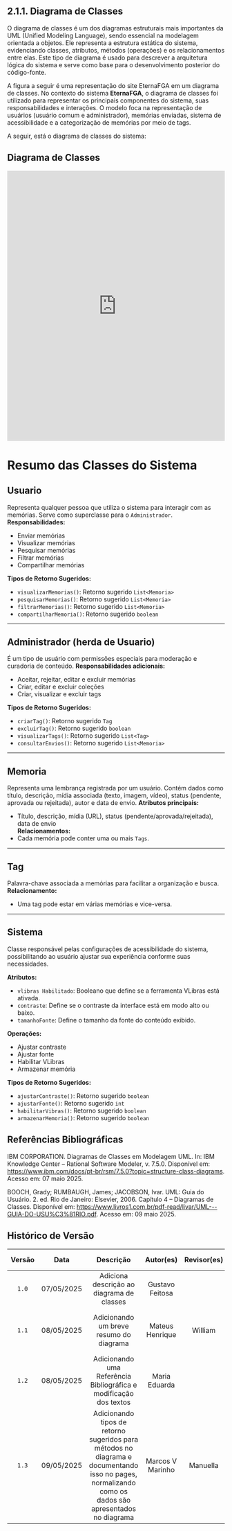 ## 2.1.1. Diagrama de Classes

O diagrama de classes é um dos diagramas estruturais mais importantes da UML (Unified Modeling Language), sendo essencial na modelagem orientada a objetos. Ele representa a estrutura estática do sistema, evidenciando classes, atributos, métodos (operações) e os relacionamentos entre elas. Este tipo de diagrama é usado para descrever a arquitetura lógica do sistema e serve como base para o desenvolvimento posterior do código-fonte.

A figura a seguir é uma representação do site EternaFGA em um diagrama de classes. No contexto do sistema **EternaFGA**, o diagrama de classes foi utilizado para representar os principais componentes do sistema, suas responsabilidades e interações. O modelo foca na representação de usuários (usuário comum e administrador), memórias enviadas, sistema de acessibilidade e a categorização de memórias por meio de tags.

A seguir, está o diagrama de classes do sistema:
## Diagrama de Classes

<iframe frameborder="0" style="width:100%;height:624px;" src="https://viewer.diagrams.net/?tags=%7B%7D&lightbox=1&highlight=0000ff&edit=_blank&layers=1&nav=1&title=Diagrama_Classes.drawio&dark=auto#Uhttps%3A%2F%2Fdrive.google.com%2Fuc%3Fid%3D1ANLGoMSh-q9ZrjE9yx2yXLP4Js2I2G6r%26export%3Ddownload"></iframe>

#  Resumo das Classes do Sistema

## Usuario
Representa qualquer pessoa que utiliza o sistema para interagir com as memórias. Serve como superclasse para o `Administrador`.
**Responsabilidades:**
- Enviar memórias
- Visualizar memórias
- Pesquisar memórias
- Filtrar memórias
- Compartilhar memórias

**Tipos de Retorno Sugeridos:**
- `visualizarMemorias()`: Retorno sugerido `List<Memoria>`
- `pesquisarMemorias()`: Retorno sugerido `List<Memoria>`
- `filtrarMemorias()`: Retorno sugerido `List<Memoria>`
- `compartilharMemoria()`: Retorno sugerido `boolean`

---

## Administrador (herda de Usuario)
É um tipo de usuário com permissões especiais para moderação e curadoria de conteúdo.
**Responsabilidades adicionais:**
- Aceitar, rejeitar, editar e excluir memórias
- Criar, editar e excluir coleções
- Criar, visualizar e excluir tags

**Tipos de Retorno Sugeridos:**
- `criarTag()`: Retorno sugerido `Tag`
- `excluirTag()`: Retorno sugerido `boolean`
- `visualizarTags()`: Retorno sugerido `List<Tag>`
- `consultarEnvios()`: Retorno sugerido `List<Memoria>`

---

## Memoria
Representa uma lembrança registrada por um usuário. Contém dados como título, descrição, mídia associada (texto, imagem, vídeo), status (pendente, aprovada ou rejeitada), autor e data de envio.
**Atributos principais:**
- Título, descrição, mídia (URL), status (pendente/aprovada/rejeitada), data de envio  
**Relacionamentos:**
- Cada memória pode conter uma ou mais `Tags`.

---

## Tag
Palavra-chave associada a memórias para facilitar a organização e busca.  
**Relacionamento:**  
- Uma tag pode estar em várias memórias e vice-versa.

---

## Sistema
Classe responsável pelas configurações de acessibilidade do sistema, possibilitando ao usuário ajustar sua experiência conforme suas necessidades.

**Atributos:**
- `vlibras Habilitado`: Booleano que define se a ferramenta VLibras está ativada.  
- `contraste`: Define se o contraste da interface está em modo alto ou baixo.  
- `tamanhoFonte`: Define o tamanho da fonte do conteúdo exibido.  

**Operações:**
- Ajustar contraste  
- Ajustar fonte  
- Habilitar VLibras  
- Armazenar memória  

**Tipos de Retorno Sugeridos:**
- `ajustarContraste()`: Retorno sugerido `boolean`
- `ajustarFonte()`: Retorno sugerido `int`
- `habilitarVibras()`: Retorno sugerido `boolean`
- `armazenarMemoria()`: Retorno sugerido `boolean`

## Referências Bibliográficas

IBM CORPORATION. Diagramas de Classes em Modelagem UML. In: IBM Knowledge Center – Rational Software Modeler, v. 7.5.0. Disponível em: https://www.ibm.com/docs/pt-br/rsm/7.5.0?topic=structure-class-diagrams. Acesso em: 07 maio 2025.

BOOCH, Grady; RUMBAUGH, James; JACOBSON, Ivar. UML: Guia do Usuário. 2. ed. Rio de Janeiro: Elsevier, 2006. Capítulo 4 – Diagramas de Classes. Disponível em: https://www.livros1.com.br/pdf-read/livar/UML---GUIA-DO-USU%C3%81RIO.pdf. Acesso em: 09 maio 2025.


## Histórico de Versão

| Versão | Data | Descrição | Autor(es) | Revisor(es) | Comentário do Revisor |
| :-: | :-: | :-: | :-: | :-: | :-: |
| `1.0` | 07/05/2025  | Adiciona descrição ao diagrama de classes | Gustavo Feitosa | | |
| `1.1` | 08/05/2025  | Adicionando um breve resumo do diagrama | Mateus Henrique | William| Ajustando texto descritivo sobre usuário|
| `1.2` | 08/05/2025  | Adicionando uma Referência Bibliográfica e modificação dos textos| Maria Eduarda | | |
| `1.3` | 09/05/2025  | Adicionando tipos de retorno sugeridos para métodos no diagrama e documentando isso no pages, normalizando como os dados são apresentados no diagrama | Marcos V Marinho | Manuella | Eu fiz o retorno do ajustar fonte ser int, acho que boolean não faz sentido|